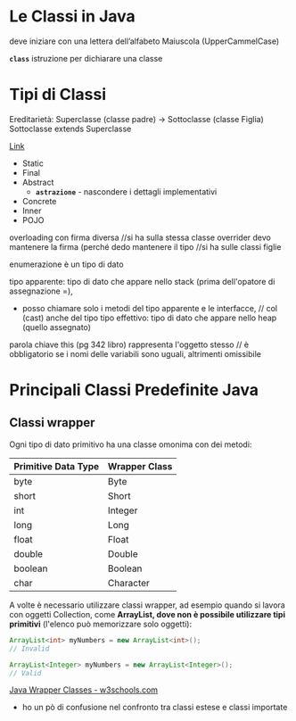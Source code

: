 # Le Classi in Java

deve iniziare con una lettera dell’alfabeto Maiuscola (UpperCammelCase)

**`class`** istruzione per dichiarare una classe

# Tipi di Classi

Ereditarietà:   Superclasse (classe padre)  ->  Sottoclasse (classe Figlia)
                    Sottoclasse extends Superclasse

[Link](https://ita.myservername.com/types-classes-java#Class_Types_In_Java_8211_Introduction)

- Static
- Final
- Abstract
    - **`astrazione`** - nascondere i dettagli implementativi
- Concrete
- Inner
- POJO

overloading con firma diversa       //si ha sulla stessa classe
overrider devo mantenere la firma (perché dedo mantenere il tipo //si ha sulle classi figlie

enumerazione è un tipo di dato

tipo apparente: tipo di dato che appare nello stack (prima dell'opatore di assegnazione =),
 - posso chiamare solo i metodi del tipo apparente e le interfacce, // col (cast) anche del tipo
tipo effettivo: tipo di dato che appare nello heap (quello assegnato)

parola chiave this (pg 342 libro) rappresenta l'oggetto stesso // è obbligatorio se i nomi delle variabili sono uguali, altrimenti omissibile

# Principali Classi Predefinite Java

## Classi wrapper
Ogni tipo di dato primitivo ha una classe omonima con dei metodi:

Primitive Data Type |	Wrapper Class
-----   | ----
byte 	| Byte
short 	| Short
int 	| Integer
long 	| Long
float 	| Float
double 	| Double
boolean | Boolean
char 	| Character  

A volte è necessario utilizzare classi wrapper, ad esempio quando si lavora con oggetti Collection, come **ArrayList, dove non è possibile utilizzare tipi primitivi** (l'elenco può memorizzare solo oggetti):
```java
ArrayList<int> myNumbers = new ArrayList<int>();
// Invalid

ArrayList<Integer> myNumbers = new ArrayList<Integer>();
// Valid
```

[Java Wrapper Classes - w3schools.com](https://www.w3schools.com/java/java_wrapper_classes.asp)


-   ho un pò di confusione nel confronto tra classi estese e classi importate